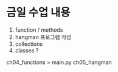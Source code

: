 # 금일 수업 내용
1. function / methods
2. hangman 프로그램 작성
3. collections
4. classes ?

ch04_functions > main.py
ch05_hangman
